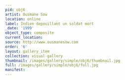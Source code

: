 ```yaml
---
pid: obj6
artist: Ousmane Sow
location: online
label: Indien depouillant un soldat mort
_date: '1999'
object_type: composite
current_location: 
source: http://www.ousmanesow.com
order: '6'
layout: gallery_item
collection: visual-gallery
thumbnail: /images/gallery/simple/obj6/thumbnail.jpg
full: /images/gallery/simple/obj6/full.jpg
manifest: 
---
```

